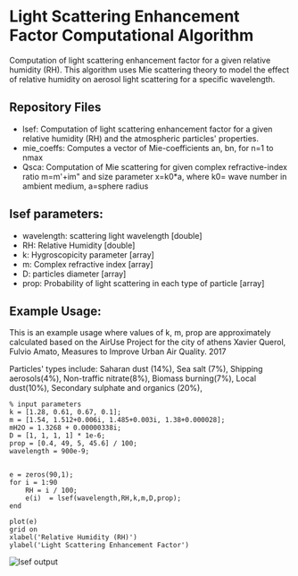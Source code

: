 # Light Scattering Enhancement Factor Computational Algorithm
Computation of light scattering enhancement factor for a given relative humidity (RH). This algorithm uses Mie scattering theory to model the effect of relative humidity on aerosol light scattering for a specific wavelength. 

## Repository Files
- lsef: Computation of light scattering enhancement factor for a given relative humidity (RH) and the atmospheric particles' properties.
- mie_coeffs: Computes a vector of Mie-coefficients an, bn, for n=1 to nmax
- Qsca: Computation of Mie scattering for given complex refractive-index ratio m=m'+im" and size parameter x=k0*a, where k0= wave number in ambient medium, a=sphere radius

## lsef parameters:
- wavelength: scattering light wavelength [double]
- RH: Relative Humidity [double]
- k: Hygroscopicity parameter [array]
- m: Complex refractive index [array]
- D: particles diameter [array]
- prop: Probability of light scattering in each type of particle [array]

## Example Usage:
This is an example usage where values of k, m, prop are approximately calculated based on the AirUse Project for the city of athens Xavier Querol, Fulvio Amato, Measures to Improve Urban Air Quality. 2017

Particles' types include: Saharan dust (14%), Sea salt (7%),
Shipping aerosols(4%), Non-traffic nitrate(8%), Biomass burning(7%),
Local dust(10%), Secondary sulphate and organics (20%),

```
% input parameters
k = [1.28, 0.61, 0.67, 0.1];
m = [1.54, 1.512+0.006i, 1.485+0.003i, 1.38+0.000028];
mH2O = 1.3268 + 0.00000338i;
D = [1, 1, 1, 1] * 1e-6;
prop = [0.4, 49, 5, 45.6] / 100;
wavelength = 900e-9;


e = zeros(90,1);
for i = 1:90
	RH = i / 100;
	e(i)  = lsef(wavelength,RH,k,m,D,prop);
end

plot(e)
grid on
xlabel('Relative Humidity (RH)')
ylabel('Light Scattering Enhancement Factor')
```
![lsef output](https://imagehost.imageupload.net/2020/04/23/lsef.png)
